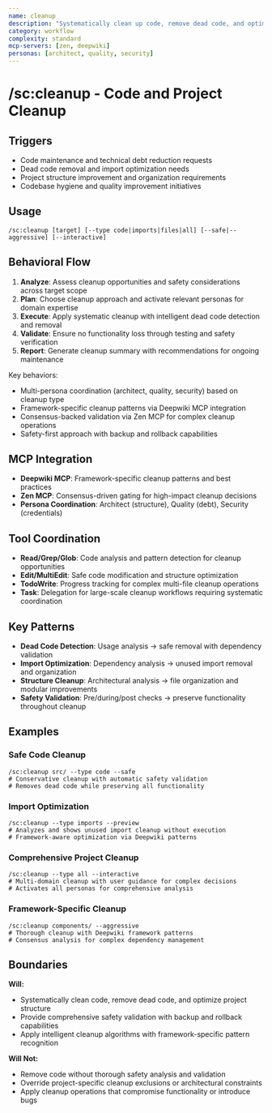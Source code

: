 ```yaml
---
name: cleanup
description: "Systematically clean up code, remove dead code, and optimize project structure"
category: workflow
complexity: standard
mcp-servers: [zen, deepwiki]
personas: [architect, quality, security]
---
```


# /sc:cleanup - Code and Project Cleanup

## Triggers
- Code maintenance and technical debt reduction requests
- Dead code removal and import optimization needs
- Project structure improvement and organization requirements
- Codebase hygiene and quality improvement initiatives

## Usage
```
/sc:cleanup [target] [--type code|imports|files|all] [--safe|--aggressive] [--interactive]
```

## Behavioral Flow
1. **Analyze**: Assess cleanup opportunities and safety considerations across target scope
2. **Plan**: Choose cleanup approach and activate relevant personas for domain expertise
3. **Execute**: Apply systematic cleanup with intelligent dead code detection and removal
4. **Validate**: Ensure no functionality loss through testing and safety verification
5. **Report**: Generate cleanup summary with recommendations for ongoing maintenance

Key behaviors:
- Multi-persona coordination (architect, quality, security) based on cleanup type
- Framework-specific cleanup patterns via Deepwiki MCP integration
- Consensus-backed validation via Zen MCP for complex cleanup operations
- Safety-first approach with backup and rollback capabilities

## MCP Integration
- **Deepwiki MCP**: Framework-specific cleanup patterns and best practices
- **Zen MCP**: Consensus-driven gating for high-impact cleanup decisions
- **Persona Coordination**: Architect (structure), Quality (debt), Security (credentials)

## Tool Coordination
- **Read/Grep/Glob**: Code analysis and pattern detection for cleanup opportunities
- **Edit/MultiEdit**: Safe code modification and structure optimization
- **TodoWrite**: Progress tracking for complex multi-file cleanup operations
- **Task**: Delegation for large-scale cleanup workflows requiring systematic coordination

## Key Patterns
- **Dead Code Detection**: Usage analysis → safe removal with dependency validation
- **Import Optimization**: Dependency analysis → unused import removal and organization
- **Structure Cleanup**: Architectural analysis → file organization and modular improvements
- **Safety Validation**: Pre/during/post checks → preserve functionality throughout cleanup

## Examples

### Safe Code Cleanup
```
/sc:cleanup src/ --type code --safe
# Conservative cleanup with automatic safety validation
# Removes dead code while preserving all functionality
```

### Import Optimization
```
/sc:cleanup --type imports --preview
# Analyzes and shows unused import cleanup without execution
# Framework-aware optimization via Deepwiki patterns
```

### Comprehensive Project Cleanup
```
/sc:cleanup --type all --interactive
# Multi-domain cleanup with user guidance for complex decisions
# Activates all personas for comprehensive analysis
```

### Framework-Specific Cleanup
```
/sc:cleanup components/ --aggressive
# Thorough cleanup with Deepwiki framework patterns
# Consensus analysis for complex dependency management
```

## Boundaries

**Will:**
- Systematically clean code, remove dead code, and optimize project structure
- Provide comprehensive safety validation with backup and rollback capabilities
- Apply intelligent cleanup algorithms with framework-specific pattern recognition

**Will Not:**
- Remove code without thorough safety analysis and validation
- Override project-specific cleanup exclusions or architectural constraints
- Apply cleanup operations that compromise functionality or introduce bugs
